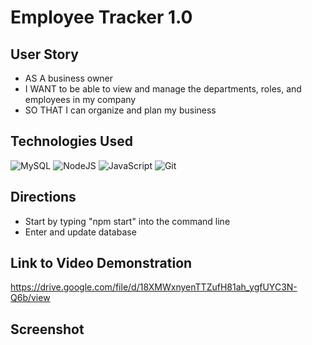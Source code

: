 # Employee Tracker 1.0

## User Story

- AS A business owner
- I WANT to be able to view and manage the departments, roles, and employees in my company
- SO THAT I can organize and plan my business

## Technologies Used

![MySQL](https://img.shields.io/badge/mysql-%2300f.svg?style=for-the-badge&logo=mysql&logoColor=white)
![NodeJS](https://img.shields.io/badge/node.js-6DA55F?style=for-the-badge&logo=node.js&logoColor=white)
![JavaScript](https://img.shields.io/badge/javascript-%23323330.svg?style=for-the-badge&logo=javascript&logoColor=%23F7DF1E)
![Git](https://img.shields.io/badge/git-%23F05033.svg?style=for-the-badge&logo=git&logoColor=white)

## Directions

- Start by typing "npm start" into the command line
- Enter and update database


## Link to Video Demonstration

https://drive.google.com/file/d/18XMWxnyenTTZufH81ah_ygfUYC3N-Q6b/view

## Screenshot


